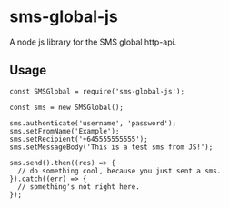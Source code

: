 # sms-global-js
A node js library for the SMS global http-api.

## Usage
```
const SMSGlobal = require('sms-global-js');

const sms = new SMSGlobal();

sms.authenticate('username', 'password');
sms.setFromName('Example');
sms.setRecipient('+645555555555');
sms.setMessageBody('This is a test sms from JS!');

sms.send().then((res) => {
  // do something cool, because you just sent a sms.
}).catch((err) => {
  // something's not right here.
});
```
